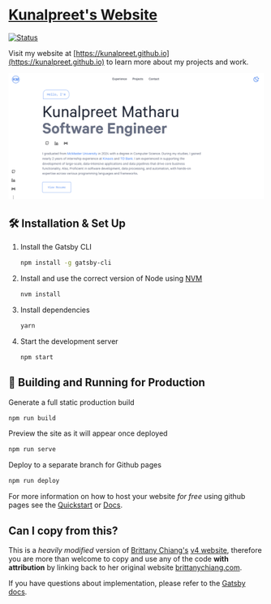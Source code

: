 # [Kunalpreet's Website](https://kunalpreet.github.io/)

[![Status](https://img.shields.io/website-Up-Down-green-red/https/kunalpreet.github.io?label=Status)](https://kunalpreet.github.io/)

Visit my website at [https://kunalpreet.github.io](https://kunalpreet.github.io) to learn more about my projects and work.

![demo](https://github.com/kunalpreet/kunalpreet.github.io/blob/main/static/og.png)

## 🛠 Installation & Set Up

1. Install the Gatsby CLI

   ```sh
   npm install -g gatsby-cli
   ```

2. Install and use the correct version of Node using [NVM](https://github.com/nvm-sh/nvm)

   ```sh
   nvm install
   ```

3. Install dependencies

   ```sh
   yarn
   ```

4. Start the development server

   ```sh
   npm start
   ```

## 🚀 Building and Running for Production

Generate a full static production build

```sh
npm run build
```

Preview the site as it will appear once deployed

```sh
npm run serve
```

Deploy to a separate branch for Github pages

```sh
npm run deploy
```

For more information on how to host your website _for free_ using github pages see the [Quickstart](https://docs.github.com/en/pages/quickstart) or [Docs](https://docs.github.com/en/pages).

## Can I copy from this?

This is a _heavily modified_ version of [Brittany Chiang's](https://github.com/bchiang7) [v4 website](https://brittanychiang.com), therefore you are more than welcome to copy and use any of the code **with attribution** by linking back to her original website [brittanychiang.com](https://brittanychiang.com).

If you have questions about implementation, please refer to the [Gatsby docs](https://www.gatsbyjs.org/docs/).


